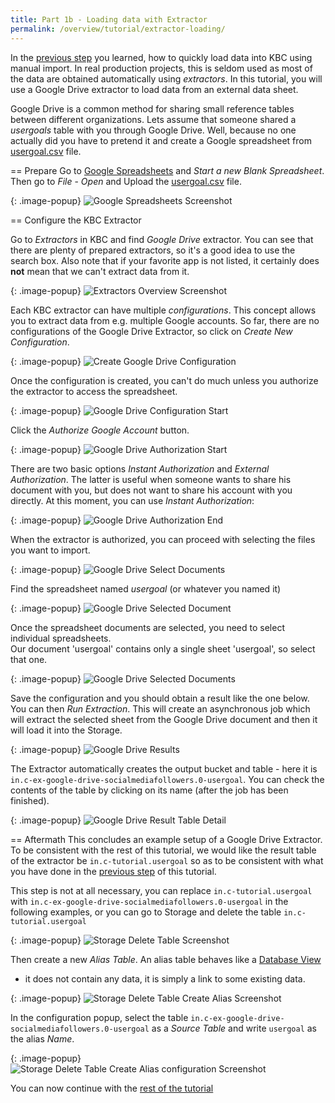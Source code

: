```yaml
---
title: Part 1b - Loading data with Extractor
permalink: /overview/tutorial/extractor-loading/
---
```


In the [previous step](/overview/tutorial/manual-loading/) you learned, how to quickly load data into
KBC using manual import. In real production projects, this is seldom used as most of the data are 
obtained automatically using *extractors*. In this tutorial, you will use a Google Drive extractor to 
load data from an external data sheet.

Google Drive is a common method for sharing small reference tables between different organizations. Lets 
assume that someone shared a *usergoals* table with you through Google Drive. Well, because no one actually did
you have to pretend it and create a Google spreadsheet from [usergoal.csv](/overview/tutorial/usergoal.csv) file.

== Prepare
Go to [Google Spreadsheets](https://docs.google.com/spreadsheets) and *Start a new Blank Spreadsheet*. Then go to
*File* - *Open* and Upload the [usergoal.csv](/overview/tutorial/usergoal.csv) file.

{: .image-popup}
![Google Spreadsheets Screenshot](/overview/tutorial/google-drive-spreadsheet.png)


== Configure the KBC Extractor

Go to *Extractors* in KBC and find *Google Drive* extractor. You can see that there are plenty of prepared 
extractors, so it's a good idea to use the search box. Also note that if your favorite app is not listed, it
certainly does **not** mean that we can't extract data from it.

{: .image-popup}
![Extractors Overview Screenshot](/overview/tutorial/extractor-intro.png)

Each KBC extractor can have multiple *configurations*. This concept allows you to extract data from e.g. 
multiple Google accounts. So far, there are no configurations of the Google Drive Extractor, so click
on *Create New Configuration*.

{: .image-popup}
![Create Google Drive Configuration](/overview/tutorial/extractor-google-drive-create.png)

Once the configuration is created, you can't do much unless you authorize the extractor to access the 
spreadsheet. 

{: .image-popup}
![Google Drive Configuration Start](/overview/tutorial/extractor-google-drive-intro.png)

Click the *Authorize Google Account* button.

{: .image-popup}
![Google Drive Authorization Start](/overview/tutorial/extractor-google-drive-authorize.png)

There are two basic options *Instant Authorization* and *External Authorization*. The latter is
useful when someone wants to share his document with you, but does not want to share his account with
you directly. At this moment, you can use *Instant Authorization*:

{: .image-popup}
![Google Drive Authorization End](/overview/tutorial/extractor-google-drive-authorize-2.png)

When the extractor is authorized, you can proceed with selecting the files you want to import.

{: .image-popup}
![Google Drive Select Documents](/overview/tutorial/extractor-google-driver-select.png)

Find the spreadsheet named *usergoal* (or whatever you named it)

{: .image-popup}
![Google Drive Selected Document](/overview/tutorial/extractor-google-drive-selected.png)
 
Once the spreadsheet documents are selected, you need to select individual spreadsheets.  
Our document 'usergoal' contains only a single sheet 'usergoal', so select that one.

{: .image-popup}
![Google Drive Selected Documents](/overview/tutorial/extractor-google-drive-select-sheets.png) 

Save the configuration and you should obtain a result like the one below. You can then *Run Extraction*.
This will create an asynchronous job which will extract the selected sheet from the Google Drive document
and then it will load it into the Storage.

{: .image-popup}
![Google Drive Results](/overview/tutorial/extractor-google-drive-result.png) 

The Extractor automatically creates the output bucket and table - here it is 
`in.c-ex-google-drive-socialmediafollowers.0-usergoal`. You can check the contents of the table 
by clicking on its name (after the job has been finished).

{: .image-popup}
![Google Drive Result Table Detail](/overview/tutorial/extractor-google-drive-table-detail.png) 

== Aftermath
This concludes an example setup of a Google Drive Extractor. To be consistent with the rest of this tutorial, we
would like the result table of the extractor be `in.c-tutorial.usergoal` so as to be consistent with what 
you have done in the [previous step](/overview/tutorial/manual-loading/) of this tutorial.

This step is not at all necessary, you can replace `in.c-tutorial.usergoal` with
`in.c-ex-google-drive-socialmediafollowers.0-usergoal` in the following examples, or you can go
to Storage and delete the table `in.c-tutorial.usergoal`

{: .image-popup}
![Storage Delete Table Screenshot](/overview/tutorial/extractor-delete-table.png) 

Then create a new *Alias Table*. An alias table behaves like a [Database View](https://en.wikipedia.org/wiki/View_(SQL))
- it does not contain any data, it is simply a link to some existing data.

{: .image-popup}
![Storage Delete Table Create Alias Screenshot](/overview/tutorial/storage-create-alias.png) 

In the configuration popup, select the table `in.c-ex-google-drive-socialmediafollowers.0-usergoal` as 
a *Source Table* and write `usergoal` as the alias *Name*. 

{: .image-popup}
![Storage Delete Table Create Alias configuration Screenshot](/overview/tutorial/storage-create-alias-2.png) 

You can now continue with the [rest of the tutorial](/overview/tutorial/data-manipulation/)

